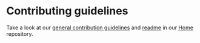 # Contributing guidelines

Take a look at our [general contribution guidelines](https://github.com/Kentico/Home/blob/master/CONTRIBUTING.md) and [readme](https://github.com/Kentico/Home/blob/master/README.md) in our [Home](https://github.com/Kentico/Home) repository.
